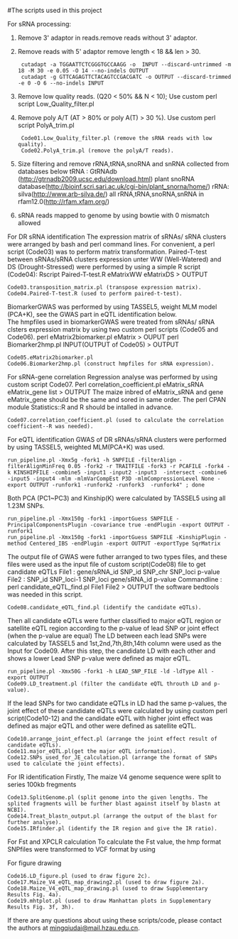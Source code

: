 #The scripts used in this project

For sRNA processing:
1) Remove 3' adaptor in reads.remove reads without 3' adaptor.
2) Remove reads with 5' adaptor remove length < 18 && len > 30.

        cutadapt -a TGGAATTCTCGGGTGCCAAGG -o  INPUT --discard-untrimmed -m 18 -M 30 -e 0.05 -O 14 --no-indels OUTPUT 
        cutadapt -g GTTCAGAGTTCTACAGTCCGACGATC -o OUTPUT --discard-trimmed -e 0 -O 6 --no-indels INPUT 
        
3) Remove low quality reads. (Q20 < 50% && N < 10);
    Use custom perl script Low_Quality_filter.pl
4) Remove poly A/T (AT > 80% or poly A(T) > 30 %).
    Use custom perl script PolyA_trim.pl

        Code01.Low_Quality_filter.pl (remove the sRNA reads with low quality). 
        Code02.PolyA_trim.pl (remove the polyA/T reads).

5) Size filtering and remove rRNA,tRNA,snoRNA and snRNA collected from databases below
        tRNA : GtRNAdb (http://gtrnadb2009.ucsc.edu/download.html)
		plant snoRNA database(http://bioinf.scri.sari.ac.uk/cgi-bin/plant_snorna/home/)
		rRNA:  silva(http://www.arb-silva.de/)
		all rRNA,tRNA,snoRNA,snRNA in rfam12.0(http://rfam.xfam.org/)
6) sRNA reads mapped to genome by using bowtie with 0 mismatch allowed
        
For DR sRNA identification
The expression matrix of sRNAs/ sRNA clusters were arranged by bash and perl command lines. For convenient, a perl script (Code03) was to perform matrix transformation.
Paired-T-test between sRNAs/sRNA clusters expression unter WW (Well-Watered) and DS (Drought-Stressed) were performed by using a simple R script (Code04): Rscript Paired-T-test.R eMatrixWW eMatrixDS > OUTPUT

    Code03.transposition_matrix.pl (transpose expression matrix).
    Code04.Paired-T-test.R (used to perform paired-t-test).
    
BiomarkerGWAS  was performed by using TASSEL5, weight MLM model (PCA+K), see the GWAS part in eQTL identification below.   
The hmpfiles used in biomarkerGWAS were treated from sRNAs/ sRNA clsters expression matrix by using two custom perl scripts (Code05 and Code06).
perl eMatrix2biomarker.pl eMatrix > OUPUT
perl Biomarker2hmp.pl INPUT(OUTPUT of Code05) > OUTPUT
    
    Code05.eMatrix2biomarker.pl
    Code06.Biomarker2hmp.pl (construct hmpfiles for sRNA expression). 

For sRNA-gene correlation
Regression analyse was performed by using custom script Code07. Perl correlation_coefficient.pl eMatrix_sRNA eMatrix_gene list > OUTPUT
The maize inbred of eMatrix_sRNA and gene eMatrix_gene should be the same and sored in same order. The perl CPAN module Statistics::R and R should be intalled in advance. 

    Code07.correlation_coefficient.pl (used to calculate the correlation coefficient--R was needed). 

For eQTL identification
GWAS of DR sRNAs/sRNA clusters were performed by using TASSEL5, weighted MLM(PCA+K) was used.

    run_pipeline.pl -Xmx5g -fork1 -h SNPFILE -filterAlign -filterAlignMinFreq 0.05 -fork2 -r TRAITFILE -fork3 -r PCAFILE -fork4 -k KINSHIPFILE -combine5 -input1 -input2 -input3  -intersect -combine6 -input5 -input4 -mlm -mlmVarCompEst P3D -mlmCompressionLevel None -export OUTPUT -runfork1 -runfork2 -runfork3  -runfork4" ; done

Both PCA (PC1~PC3) and Kinship(K) were calculated by TASSEL5 using all 1.23M SNPs.

    run_pipeline.pl -Xmx150g -fork1 -importGuess SNPFILE -PrincipalComponentsPlugin -covariance true -endPlugin -export OUTPUT -runfork1
    run_pipeline.pl -Xmx150g -fork1 -importGuess SNPFILE -KinshipPlugin -method Centered_IBS -endPlugin -export OUTPUT -exportType SqrMatrix

The output file of GWAS were futher arranged to two types files, and these files were used as the input file of custom script(Code08) file to get candidate eQTLs
File1 :
    gene/sRNA_id    SNP_id  SNP_chr SNP_loci    p-value
File2 :
    SNP_id  SNP_loci-1  SNP_loci    gene/sRNA_id    p-value
Commandline : perl candidate_eQTL_find.pl File1 File2 > OUTPUT
the software bedtools was needed in this script.
    
    Code08.candidate_eQTL_find.pl (identify the candidate eQTLs). 
    
Then all candidate eQTLs were further classified to major eQTL region or satellite eQTL region according to the p-value of lead SNP or joint effect (when the p-value are equal) 
The LD between each lead SNPs were calculated by TASSEL5 and 1st,2nd,7th,8th,14th column were used as the Input for Code09. After this step, the candidate LD with each other and shows a lower Lead SNP p-value were defined as major eQTL.

    run_pipeline.pl -Xmx50G -fork1 -h LEAD_SNP_FILE -ld -ldType All -export OUTPUT
    Code09.LD_treatment.pl (filter the candidate eQTL throuth LD and p-value). 

If the lead SNPs for two candidate eQTLs in LD had the same p-values, the joint effect of these candidate eQTLs were calculated by using custom perl script(Code10-12) and the candidate eQTL with higher joint effect was defined as major eQTL and other were defined as satellite eQTL.
    
    Code10.arrange_joint_effect.pl (arrange the joint effect result of candidate eQTLs). 
    Code11.major_eQTL.pl(get the major eQTL information). 
    Code12.SNPs_used_for_JE_calculation.pl (arrange the format of SNPs used to calculate the joint effects). 

For IR identification
    Firstly, The maize V4 genome sequence were split to series 100kb fregments 
    
    Code13.SplitGenome.pl (split genome into the given lengths. The splited fragments will be further blast against itself by blastn at NCBI). 
    Code14.Treat_blastn_output.pl (arrange the output of the blast for further analyse).
    Code15.IRfinder.pl (identify the IR region and give the IR ratio). 


For Fst and XPCLR calculation
    To calculate the Fst value, the hmp format SNPfiles were transformed to VCF format by using 


For figure drawing
    
    Code16.LD_figure.pl (used to draw figure 2c). 
    Code17.Maize_V4_eQTL_map_drawing2.pl (used to draw figure 2a). 
    Code18.Maize_V4_eQTL_map_drawing.pl (used to draw Supplementary Results Fig. 4a).
    Code19.mhtplot.pl (used to draw Manhattan plots in Supplementary Results Fig. 3f, 3h). 
  
If there are any questions about using these scripts/code, please contact the authors at mingqiudai@mail.hzau.edu.cn.
